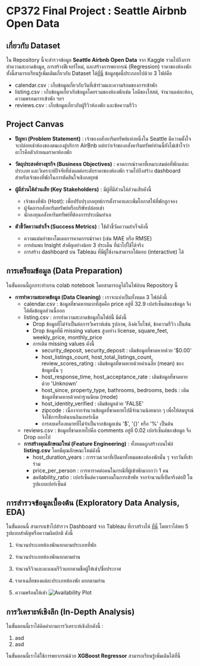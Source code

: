 # CP372 Final Project : Seattle Airbnb Open Data 


## เกี่ยวกับ Dataset
ใน Repository นี้จะสำรวจข้อมูล **Seattle Airbnb Open Data** จาก Kaggle รวมไปถึงการทำความสะอาดข้อมูล, การสร้างฟีเจอร์ใหม่, และสร้างการพยากรณ์ (Regression) ราคาของห้องพัก ทั้งนี้สามารถเรียนรู้เพิ่มเติมเกี่ยวกับ Dataset ได้[ที่นี่](https://www.kaggle.com/datasets/airbnb/seattle/data)
ข้อมูลชุดนี้ประกอบไปด้วย 3 ไฟล์คือ
  + calendar.csv : เก็บข้อมูลเกี่ยวกับวันที่เข้าร่วมและความร้อมของการเข้าพัก
  + listing.csv  : เก็บข้อมูลเกี่ยวกับข้อมูลโดยรวมของห้องพักเช่น ไอดีของโฮสต์, จำนวนแต่ละห้อง, ความพรอมการเข้าพัก ฯลฯ
  + reviews.csv  : เก็บข้อมูลเกี่ยวกับผู้รีวิวห้องพัก และข้อความรีวิว


## Project Canvas
- **ปัญหา (Problem Statement)** : เจ้าของอสังหาริมทรัพย์แห่งหนึ่งใน Seattle มีความตั้งใจจะปล่อยเช่าห้องของตนเองสู่บริการ AirBnb แต่ทว่าเจ้าของอสังหาริมทรัพย์ท่านนี้ยังไม่เข้าใจว่าอะไรคือตัวกำหนดราคาห้องพัก
  
- **วัตถุประสงค์ทางธุรกิจ (Business Objectives)** : คาดการณ์ราคาที่เหมาะสมต่อที่พักแต่ละประเภท และวิเคราะห์ปัจจัยที่ส่งผลต่อระดับราคาของห้องพัก รวมไปถึงสร้าง dashboard สำหรับเจ้าของที่พักในการตัดสินใจเชิงกลยุทธ์
  
- **ผู้มีส่วนได้ส่วนเสีย (Key Stakeholders)** : มีผู้ที่มีส่วนได้ส่วนเสียดังนี้
  - เจ้าของที่พัก (Host): เพื่อปรับปรุงกลยุทธ์การตั้งราคาและเพิ่มโอกาสให้ที่พักถูกจอง
  - ผู้จัดการอสังหาริมทรัพย์หรือบริษัทปล่อยเช่า
  - นักลงทุนอสังหาริมทรัพย์ที่ต้องการประเมินทำเล
    
- **ตัวชี้วัดความสำเร็จ (Success Metrics)** : ใช้ตัวชี้วัดความสำเร็จดังนี้
  - ความแม่นยำของโมเดลการคาดการณ์ราคา (เช่น MAE หรือ RMSE)
  - การค้นพบ Insight สำคัญอย่างน้อย 3 ประเด็น ที่นำไปใช้ได้จริง
  - การสร้าง dashboard บน Tableau ที่มีผู้ใช้งานสามารถโต้ตอบ (interactive) ได้ 


## **การเตรียมข้อมูล (Data Preparation)**
ในขั้นตอนนี้ถูกกระทำบรน colab notebook โดยสามารถดูได้ในไฟล์บน Repository นี้
- **การทำความสะอาดข้อมูล (Data Cleaning)** : เราจะแบ่งเป็นทั้งหมด 3 ไฟล์ดังนี้
    + calendar.csv : ข้อมูลที่ขาดหายมากที่สุดคือ price อยู่ที่ 32.9 เปอร์เซ็นต์ของข้อมูล จึงได้ตัดข้อมูลส่วนนี้ออก
    + listing.csv  : การทำความสะอาดข้อมูลในไฟล์นี้ มีดังนี้
        - Drop ข้อมูลที่ไม่จำเป็นต่อการวิเคราห์เช่น รูปภาพ, ลิงค์เว็บไซต์, ข้อความรีวิว เป็นต้น
        - Drop ข้อมูลที่มี missing values สูงอย่าง license, square_feet, weekly_price, monthly_price
        - การเติม missing values ดังนี้
            +  security_deposit, security_deposit : เติมข้อมูลที่ขาดหายด้วย '$0.00'
            +  host_listings_count, host_total_listings_count, review_scores_rating : เติมข้อมูลที่ขาดหายด้วยค่าเฉลี่ย (mean) ของข้อมูลนั้น ๆ
            +  host_response_time, host_acceptance_rate : เติมข้อมูลที่ขาดหายด้วย 'Unknown'
            +  host_since, property_type, bathrooms, bedrooms, beds : เติมข้อมูลที่ขาดหายด้วยค่าฐานนิยม (mode)
            +  host_identity_verified : เติมข้อมูลด้วย 'FALSE'
            +  zipcode : เนื่องจากจำนวนข้อมูลที่ขาดหายไปมีจำนวนน้อยมาก ๆ เพื่อให้สมบูรณ์จึงใช้การสืบค้นบนอินเทอร์เน็ต
            +  การลบเครื่องหมายที่ไม่จำเป็นจากข้อมูลเช่น '$', '{}' หรือ '%' เป็นต้น
    + reviews.csv  : ข้อมูลที่ขาดหายไปคือ comments อยู่ที่ 0.02 เปอร์เซ็นต์ของข้อมูล จึง Drop ออกไป
  - **การสร้างคุณลักษณะใหม่ (Feature Engineering)** : ทั้งหมดถูกสร้างบนไฟล์ **listing.csv** โดยมีคุณลักษณะใหม่ดังนี้
      + host_duration_years : การรวมเวลาที่เปิดมาทั้งหมดของห้องพักนั้น ๆ จากวันที่เข้าร่วม 
      + price_per_person    : การหาราคต่อคนในกรณีที่ผู้เข้าพักมากกว่า 1 คน
      + avilability_ratio   : เปอร์เซ็นต์ความพรอมในการเข้าพัห จากจำนวนที่เปิดจริงต่อปี ในรูปแบบเปอร์เซ็นต์
   
## **การสำรวจข้อมูลเบื้องต้น (Exploratory Data Analysis, EDA)**
ในขั้นตอนนี้ สามารถเข้าไปสำรวจ Dashboard จาก Tableau ที่เราสร้างได้ [ที่นี่](https://public.tableau.com/views/Airbnbinteractivedashboard_17477226194240/Dashboard1?:language=en-US&publish=yes&:sid=&:redirect=auth&:display_count=n&:origin=viz_share_link)
โดยเราได้พบ 5 รูปแบบสำคัญหรือความผิดปกติ ดังนี้ 
1. จำนวนประเภทห้องพักแยกตามประเภทที่พัก

2. จำนวนประเภทห้องพักแยกตามย่าน

3. จำนวนรีวิวและคะแนนรีวิวแยกตามชื่อผู้ให้เช่า/ชื่อประกาศ

4. ราคาเฉลี่ยของแต่ละประเภทห้องพัก แยกตามย่าน

5. ความพร้อมให้เช่า
![Availability Plot](imเ/Availability.png)

## **การวิเคราะห์เชิงลึก (In-Depth Analysis)**
ในขั้นตอนนี้เราได้คิดคำถามการวิเคราะห์เชิงลึกดังนี้ :
1. asd
2. asd

ในขั้นตอนนี้เราได้ใช้การพยากรณ์ด้วย **XGBoost Regressor** สามารถเรียนรู้เพิ่มเติมได้ที่นี่
